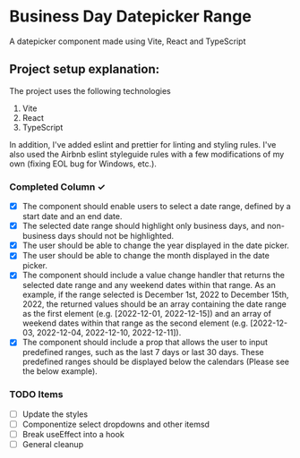 # Business Day Datepicker Range

A datepicker component made using Vite, React and TypeScript

## Project setup explanation: 

The project uses the following technologies

1. Vite
2. React
3. TypeScript

In addition, I've added eslint and prettier for linting and styling rules. I've also used the Airbnb eslint styleguide rules with a few modifications of my own (fixing EOL bug for Windows, etc.). 

### Completed Column ✓
- [x] The component should enable users to select a date range, defined by a start date and
an end date.
- [x] The selected date range should highlight only business days, and non-business days
should not be highlighted.
- [x] The user should be able to change the year displayed in the date picker.
- [x] The user should be able to change the month displayed in the date picker.
- [x] The component should include a value change handler that returns the selected date
range and any weekend dates within that range. As an example, if the range selected is
December 1st, 2022 to December 15th, 2022, the returned values should be an array
containing the date range as the first element (e.g. [2022-12-01, 2022-12-15]) and an
array of weekend dates within that range as the second element (e.g. [2022-12-03,
2022-12-04, 2022-12-10, 2022-12-11]).
- [x] The component should include a prop that allows the user to input predefined ranges,
such as the last 7 days or last 30 days. These predefined ranges should be displayed
below the calendars (Please see the below example).

### TODO Items
- [ ] Update the styles
- [ ] Componentize select dropdowns and other itemsd
- [ ] Break useEffect into a hook
- [ ] General cleanup
